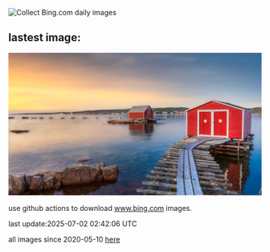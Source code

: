 ![Collect Bing.com daily images](https://github.com/counter2015/bing-daily-images/workflows/Collect%20Bing.com%20daily%20images/badge.svg)
## lastest image:
![](images/img.jpg)

use github actions to download www.bing.com images.

last update:2025-07-02 02:42:06 UTC

all images since 2020-05-10 [here](https://github.com/counter2015/bing-daily-images/tree/master/images) 
